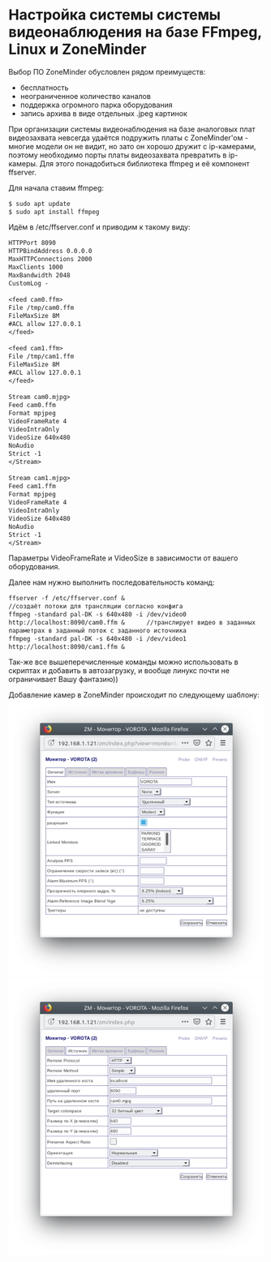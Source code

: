 # Настройка системы системы видеонаблюдения на базе FFmpeg, Linux и ZoneMinder

Выбор ПО ZoneMinder обусловлен рядом преимуществ:
- бесплатность
- неограниченное количество каналов
- поддержка огромного парка оборудования
- запись архива в виде отдельных .jpeg картинок

При организации системы видеонаблюдения на базе аналоговых плат видеозахвата невсегда удаётся подружить платы с ZoneMinder'ом - многие модели он не видит,
но зато он хорошо дружит с ip-камерами, поэтому необходимо порты платы видеозахвата превратить в ip-камеры.
Для этого понадобиться библиотека ffmpeg и её компонент ffserver.

Для начала ставим ffmpeg:

	$ sudo apt update 
	$ sudo apt install ffmpeg

Идём в /etc/ffserver.conf и приводим к такому виду:

	HTTPPort 8090
	HTTPBindAddress 0.0.0.0
	MaxHTTPConnections 2000
	MaxClients 1000
	MaxBandwidth 2048
	CustomLog -

	<feed cam0.ffm>
	File /tmp/cam0.ffm
	FileMaxSize 8M
	#ACL allow 127.0.0.1
	</feed>

	<feed cam1.ffm>
	File /tmp/cam1.ffm
	FileMaxSize 8M
	#ACL allow 127.0.0.1
	</feed>

	Stream cam0.mjpg>
	Feed cam0.ffm
	Format mpjpeg
	VideoFrameRate 4
	VideoIntraOnly
	VideoSize 640x480
	NoAudio
	Strict -1
	</Stream>

	Stream cam1.mjpg>
	Feed cam1.ffm
	Format mpjpeg
	VideoFrameRate 4
	VideoIntraOnly
	VideoSize 640x480
	NoAudio
	Strict -1
	</Stream>

Параметры VideoFrameRate и VideoSize в зависимости от вашего оборудования.

Далее нам нужно выполнить последовательность команд:

	ffserver -f /etc/ffserver.conf &                                                        //создаёт потоки для трансляции согласно конфига
	ffmpeg -standard pal-DK -s 640x480 -i /dev/video0 http://localhost:8090/cam0.ffm &      //транслирует видео в заданных параметрах в заданный поток с заданного источника
	ffmpeg -standard pal-DK -s 640x480 -i /dev/video1 http://localhost:8090/cam1.ffm &

Так-же все вышеперечисленные команды можно использовать в скриптах и добавить в автозагрузку, и вообще линукс почти не ограничивает Вашу фантазию))

Добавление камер в ZoneMinder происходит по следующему шаблону:
![](https://github.com/25RUS/instructions/blob/master/images/video_surveillance/123.png)
![](https://github.com/25RUS/instructions/blob/master/images/video_surveillance/1234.png)
 



